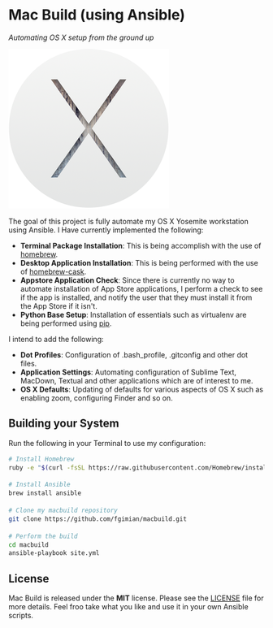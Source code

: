 # Mac Build (using Ansible) #
*Automating OS X setup from the ground up*

![](images/osx-yosemite-logo.png)

The goal of this project is fully automate my OS X Yosemite workstation using
Ansible.  I Have currently implemented the following:

* **Terminal Package Installation**: This is being accomplish with the use of
  [homebrew](https://github.com/Homebrew/homebrew).
* **Desktop Application Installation**: This is being performed with the use
  of [homebrew-cask](https://github.com/caskroom/homebrew-cask).
* **Appstore Application Check**: Since there is currently no way to automate
  installation of App Store applications, I perform a check to see if the app
  is installed, and notify the user that they must install it from the App 
  Store if it isn't.
* **Python Base Setup**: Installation of essentials such as virtualenv are
  being performed using [pip](https://github.com/pypa/pip).

I intend to add the following:

* **Dot Profiles**: Configuration of .bash_profile, .gitconfig and other dot 
  files.
* **Application Settings**: Automating configuration of Sublime Text, MacDown,
  Textual and other applications which are of interest to me.
* **OS X Defaults**: Updating of defaults for various aspects of OS X such as
  enabling zoom, configuring Finder and so on.
  
## Building your System ##

Run the following in your Terminal to use my configuration:

```bash
# Install Homebrew
ruby -e "$(curl -fsSL https://raw.githubusercontent.com/Homebrew/install/master/install)"

# Install Ansible
brew install ansible

# Clone my macbuild repository
git clone https://github.com/fgimian/macbuild.git

# Perform the build
cd macbuild
ansible-playbook site.yml
```

## License ##

Mac Build is released under the **MIT** license. Please see the
[LICENSE](https://github.com/fgimian/macbuild/blob/master/LICENSE) file for
more details.  Feel froo take what you like and use it in your own Ansible
scripts.
